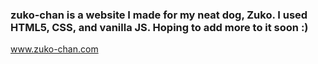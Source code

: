 ### zuko-chan is a website I made for my neat dog, Zuko. I used HTML5, CSS, and vanilla JS. Hoping to add more to it soon :)

www.zuko-chan.com
